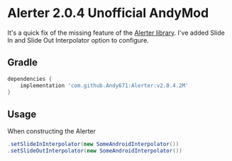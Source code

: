 # Alerter 2.0.4 Unofficial AndyMod

It's a quick fix of the missing feature of the [Alerter library](https://github.com/Tapadoo/Alerter).
I've added Slide In and Slide Out Interpolator option to configure.

## Gradle

```groovy
dependencies {
    implementation 'com.github.Andy671:Alerter:v2.0.4.2M'
}
```

## Usage
When constructing the Alerter

```java
.setSlideInInterpolator(new SomeAndroidInterpolator())
.setSlideOutInterpolator(new SomeAndroidInterpolator())
```